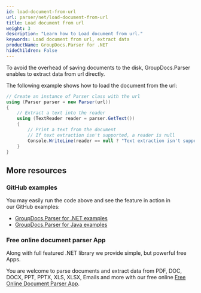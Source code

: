 ```yaml
---
id: load-document-from-url
url: parser/net/load-document-from-url
title: Load document from url
weight: 3
description: "Learn how to Load document from url."
keywords: Load document from url, extract data
productName: GroupDocs.Parser for .NET
hideChildren: False
---
```


To avoid the overhead of saving documents to the disk, GroupDocs.Parser enables to extract data from url directly.

The following example shows how to load the document from the url:

```csharp
// Create an instance of Parser class with the url
using (Parser parser = new Parser(url))
{
    // Extract a text into the reader
    using (TextReader reader = parser.GetText())
    {
        // Print a text from the document
        // If text extraction isn't supported, a reader is null
        Console.WriteLine(reader == null ? "Text extraction isn't supported" : reader.ReadToEnd());
    }
}
```

## More resources

### GitHub examples

You may easily run the code above and see the feature in action in our GitHub examples:

*   [GroupDocs.Parser for .NET examples](https://github.com/groupdocs-parser/GroupDocs.Parser-for-.NET)    
*   [GroupDocs.Parser for Java examples](https://github.com/groupdocs-parser/GroupDocs.Parser-for-Java)    

### Free online document parser App

Along with full featured .NET library we provide simple, but powerful free Apps.

You are welcome to parse documents and extract data from PDF, DOC, DOCX, PPT, PPTX, XLS, XLSX, Emails and more with our free online [Free Online Document Parser App](https://products.groupdocs.app/parser).
